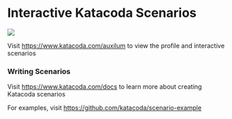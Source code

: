 # Interactive Katacoda Scenarios

[![](http://shields.katacoda.com/katacoda/auxilum/count.svg)](https://www.katacoda.com/auxilum "Get your profile on Katacoda.com")

Visit https://www.katacoda.com/auxilum to view the profile and interactive scenarios

### Writing Scenarios
Visit https://www.katacoda.com/docs to learn more about creating Katacoda scenarios

For examples, visit https://github.com/katacoda/scenario-example
